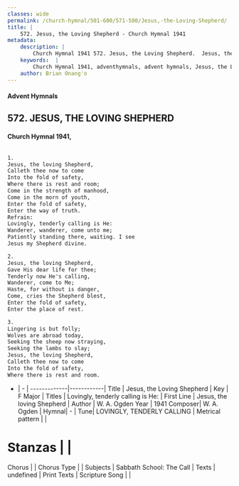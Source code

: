 ```yaml
---
classes: wide
permalink: /church-hymnal/501-600/571-580/Jesus,-the-Loving-Shepherd/
title: |
    572. Jesus, the Loving Shepherd - Church Hymnal 1941
metadata:
    description: |
        Church Hymnal 1941 572. Jesus, the Loving Shepherd.  Jesus, the loving Shepherd,  Calleth thee now to come  Into the fold of safety,  Where there is rest and room;  Come in the strength of manhood,  Come in the morn of youth,  Enter the fold of safety,  Enter the way of truth.  
    keywords:  |
        Church Hymnal 1941, adventhymnals, advent hymnals, Jesus, the Loving Shepherd, Jesus, the loving Shepherd. Lovingly, tenderly calling is He: 
    author: Brian Onang'o
---
```


#### Advent Hymnals
## 572. JESUS, THE LOVING SHEPHERD
####  Church Hymnal 1941,

```txt

1.
Jesus, the loving Shepherd, 
Calleth thee now to come 
Into the fold of safety, 
Where there is rest and room; 
Come in the strength of manhood, 
Come in the morn of youth, 
Enter the fold of safety, 
Enter the way of truth. 
Refrain:
Lovingly, tenderly calling is He: 
Wanderer, wanderer, come unto me; 
Patiently standing there, waiting. I see 
Jesus my Shepherd divine. 

2.
Jesus, the loving Shepherd, 
Gave His dear life for thee; 
Tenderly now He's calling, 
Wanderer, come to Me; 
Haste, for without is danger, 
Come, cries the Shepherd blest, 
Enter the fold of safety, 
Enter the place of rest. 

3.
Lingering is but folly; 
Wolves are abroad today, 
Seeking the sheep now straying, 
Seeking the lambs to slay; 
Jesus, the loving Shepherd, 
Calleth thee now to come 
Into the fold of safety, 
Where there is rest and room.

```

- |   -  |
-------------|------------|
Title | Jesus, the Loving Shepherd |
Key | F Major |
Titles | Lovingly, tenderly calling is He:  |
First Line | Jesus, the loving Shepherd |
Author | W. A. Ogden
Year | 1941
Composer| W. A. Ogden |
Hymnal|  - |
Tune| LOVINGLY, TENDERLY CALLING |
Metrical pattern | |
# Stanzas |  |
Chorus |  |
Chorus Type |  |
Subjects | Sabbath School: The Call |
Texts | undefined |
Print Texts | 
Scripture Song |  |
    
